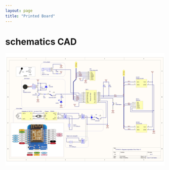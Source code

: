 ```yaml
---
layout: page
title: "Printed Board"
---
```


<div>

<h1>schematics CAD</h1>
<img style="float: left;" src="/photos/LV-IMG-112-v1 EVP-DOC_SCH v5 rev1 - Diagrama esquematico (2).jpg">
<br/><br/>

</div>